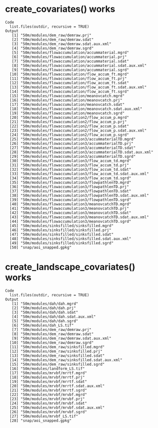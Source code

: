 # create_covariates() works

    Code
      list.files(outdir, recursive = TRUE)
    Output
       [1] "50m/modules/dem_raw/demraw.prj"                            
       [2] "50m/modules/dem_raw/demraw.sdat"                           
       [3] "50m/modules/dem_raw/demraw.sdat.aux.xml"                   
       [4] "50m/modules/dem_raw/demraw.sgrd"                           
       [5] "50m/modules/flowaccumulation/accummaterial.mgrd"           
       [6] "50m/modules/flowaccumulation/accummaterial.prj"            
       [7] "50m/modules/flowaccumulation/accummaterial.sdat"           
       [8] "50m/modules/flowaccumulation/accummaterial.sdat.aux.xml"   
       [9] "50m/modules/flowaccumulation/accummaterial.sgrd"           
      [10] "50m/modules/flowaccumulation/flow_accum_ft.mgrd"           
      [11] "50m/modules/flowaccumulation/flow_accum_ft.prj"            
      [12] "50m/modules/flowaccumulation/flow_accum_ft.sdat"           
      [13] "50m/modules/flowaccumulation/flow_accum_ft.sdat.aux.xml"   
      [14] "50m/modules/flowaccumulation/flow_accum_ft.sgrd"           
      [15] "50m/modules/flowaccumulation/meanovcatch.mgrd"             
      [16] "50m/modules/flowaccumulation/meanovcatch.prj"              
      [17] "50m/modules/flowaccumulation/meanovcatch.sdat"             
      [18] "50m/modules/flowaccumulation/meanovcatch.sdat.aux.xml"     
      [19] "50m/modules/flowaccumulation/meanovcatch.sgrd"             
      [20] "50m/modules/flowaccumulation2/flow_accum_p.mgrd"           
      [21] "50m/modules/flowaccumulation2/flow_accum_p.prj"            
      [22] "50m/modules/flowaccumulation2/flow_accum_p.sdat"           
      [23] "50m/modules/flowaccumulation2/flow_accum_p.sdat.aux.xml"   
      [24] "50m/modules/flowaccumulation2/flow_accum_p.sgrd"           
      [25] "50m/modules/flowaccumulation3/accummaterialTD.mgrd"        
      [26] "50m/modules/flowaccumulation3/accummaterialTD.prj"         
      [27] "50m/modules/flowaccumulation3/accummaterialTD.sdat"        
      [28] "50m/modules/flowaccumulation3/accummaterialTD.sdat.aux.xml"
      [29] "50m/modules/flowaccumulation3/accummaterialTD.sgrd"        
      [30] "50m/modules/flowaccumulation3/flow_accum_td.mgrd"          
      [31] "50m/modules/flowaccumulation3/flow_accum_td.prj"           
      [32] "50m/modules/flowaccumulation3/flow_accum_td.sdat"          
      [33] "50m/modules/flowaccumulation3/flow_accum_td.sdat.aux.xml"  
      [34] "50m/modules/flowaccumulation3/flow_accum_td.sgrd"          
      [35] "50m/modules/flowaccumulation3/flowpathlenTD.mgrd"          
      [36] "50m/modules/flowaccumulation3/flowpathlenTD.prj"           
      [37] "50m/modules/flowaccumulation3/flowpathlenTD.sdat"          
      [38] "50m/modules/flowaccumulation3/flowpathlenTD.sdat.aux.xml"  
      [39] "50m/modules/flowaccumulation3/flowpathlenTD.sgrd"          
      [40] "50m/modules/flowaccumulation3/meanovcatchTD.mgrd"          
      [41] "50m/modules/flowaccumulation3/meanovcatchTD.prj"           
      [42] "50m/modules/flowaccumulation3/meanovcatchTD.sdat"          
      [43] "50m/modules/flowaccumulation3/meanovcatchTD.sdat.aux.xml"  
      [44] "50m/modules/flowaccumulation3/meanovcatchTD.sgrd"          
      [45] "50m/modules/sinksfilled/sinksfilled.mgrd"                  
      [46] "50m/modules/sinksfilled/sinksfilled.prj"                   
      [47] "50m/modules/sinksfilled/sinksfilled.sdat"                  
      [48] "50m/modules/sinksfilled/sinksfilled.sdat.aux.xml"          
      [49] "50m/modules/sinksfilled/sinksfilled.sgrd"                  
      [50] "snap/aoi_snapped.gpkg"                                     

# create_landscape_covariates() works

    Code
      list.files(outdir, recursive = TRUE)
    Output
       [1] "50m/modules/dah/dah.mgrd"                    
       [2] "50m/modules/dah/dah.prj"                     
       [3] "50m/modules/dah/dah.sdat"                    
       [4] "50m/modules/dah/dah.sdat.aux.xml"            
       [5] "50m/modules/dah/dah.sgrd"                    
       [6] "50m/modules/dah_LS.tif"                      
       [7] "50m/modules/dem_raw/demraw.prj"              
       [8] "50m/modules/dem_raw/demraw.sdat"             
       [9] "50m/modules/dem_raw/demraw.sdat.aux.xml"     
      [10] "50m/modules/dem_raw/demraw.sgrd"             
      [11] "50m/modules/dem_raw/sinksfilled.mgrd"        
      [12] "50m/modules/dem_raw/sinksfilled.prj"         
      [13] "50m/modules/dem_raw/sinksfilled.sdat"        
      [14] "50m/modules/dem_raw/sinksfilled.sdat.aux.xml"
      [15] "50m/modules/dem_raw/sinksfilled.sgrd"        
      [16] "50m/modules/landform_LS.tif"                 
      [17] "50m/modules/mrvbf/mrrtf.mgrd"                
      [18] "50m/modules/mrvbf/mrrtf.prj"                 
      [19] "50m/modules/mrvbf/mrrtf.sdat"                
      [20] "50m/modules/mrvbf/mrrtf.sdat.aux.xml"        
      [21] "50m/modules/mrvbf/mrrtf.sgrd"                
      [22] "50m/modules/mrvbf/mrvbf.mgrd"                
      [23] "50m/modules/mrvbf/mrvbf.prj"                 
      [24] "50m/modules/mrvbf/mrvbf.sdat"                
      [25] "50m/modules/mrvbf/mrvbf.sdat.aux.xml"        
      [26] "50m/modules/mrvbf/mrvbf.sgrd"                
      [27] "50m/modules/mrvbf_LS.tif"                    
      [28] "snap/aoi_snapped.gpkg"                       

